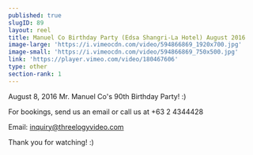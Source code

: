 ```yaml
---
published: true
slugID: 89
layout: reel
title: Manuel Co Birthday Party (Edsa Shangri-La Hotel) August 2016
image-large: 'https://i.vimeocdn.com/video/594866869_1920x700.jpg'
image-small: 'https://i.vimeocdn.com/video/594866869_750x500.jpg'
link: 'https://player.vimeo.com/video/180467606'
type: other
section-rank: 1
---
```

August 8, 2016 Mr. Manuel Co's 90th Birthday Party! :) 

For bookings, send us an email or call us at +63 2 4344428

Email: inquiry@threelogyvideo.com

Thank you for watching! :)
